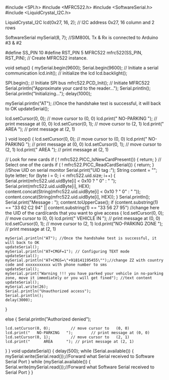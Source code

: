 #include <SPI.h>
#include <MFRC522.h>
#include <SoftwareSerial.h>
#include <LiquidCrystal_I2C.h>

LiquidCrystal_I2C lcd(0x27, 16, 2); // I2C address 0x27, 16 column and 2 rows

SoftwareSerial mySerial(8, 7); //SIM800L Tx & Rx is connected to Arduino #3 & #2

#define SS_PIN 10
#define RST_PIN 5
MFRC522 mfrc522(SS_PIN, RST_PIN);   // Create MFRC522 instance.

void setup()
{
  mySerial.begin(9600);
  Serial.begin(9600);   // Initiate a serial communication
  lcd.init(); // initialize the lcd
  lcd.backlight();

  SPI.begin();      // Initiate  SPI bus
  mfrc522.PCD_Init();   // Initiate MFRC522
  Serial.println("Approximate your card to the reader...");
  Serial.println();
  Serial.println("Initializing...");
  delay(1000);

  mySerial.println("AT"); //Once the handshake test is successful, it will back to OK
  updateSerial();

  lcd.setCursor(0, 0);         // move cursor to   (0, 0)
  lcd.print("   NO-PARKING   ");        // print message at (0, 0)
  lcd.setCursor(0, 1);         // move cursor to   (2, 1)
  lcd.print("      AREA      "); // print message at (2, 1)

}
void loop()
{
  lcd.setCursor(0, 0);         // move cursor to   (0, 0)
  lcd.print("   NO-PARKING   ");        // print message at (0, 0)
  lcd.setCursor(0, 1);         // move cursor to   (2, 1)
  lcd.print("      AREA      "); // print message at (2, 1)

  // Look for new cards
  if ( ! mfrc522.PICC_IsNewCardPresent())
  {
    return;
  }
  // Select one of the cards
  if ( ! mfrc522.PICC_ReadCardSerial())
  {
    return;
  }
  //Show UID on serial monitor
  Serial.print("UID tag :");
  String content = "";
  byte letter;
  for (byte i = 0; i < mfrc522.uid.size; i++)
  {
    Serial.print(mfrc522.uid.uidByte[i] < 0x10 ? " 0" : " ");
    Serial.print(mfrc522.uid.uidByte[i], HEX);
    content.concat(String(mfrc522.uid.uidByte[i] < 0x10 ? " 0" : " "));
    content.concat(String(mfrc522.uid.uidByte[i], HEX));
  }
  Serial.println();
  Serial.print("Message : ");
  content.toUpperCase();
  if (content.substring(1) == "33 62 C2 94" || content.substring(1) == "33 56 27 95") //change here the UID of the card/cards that you want to give access
  {
    lcd.setCursor(0, 0);         // move cursor to   (0, 0)
    lcd.print("   VEHICLE IN   ");        // print message at (0, 0)
    lcd.setCursor(0, 1);         // move cursor to   (2, 1)
    lcd.print("NO-PARKING ZONE "); // print message at (2, 1)


    mySerial.println("AT"); //Once the handshake test is successful, it will back to OK
    updateSerial();
    mySerial.println("AT+CMGF=1"); // Configuring TEXT mode
    updateSerial();
    mySerial.println("AT+CMGS=\"+918141195455\"");//change ZZ with country code and xxxxxxxxxxx with phone number to sms
    updateSerial();
    mySerial.print("Warning !!! you have parked your vehicle in no-parking zone, move it immediately or you will get fined"); //text content
    updateSerial();
    mySerial.write(26);
    Serial.println("Unauthorized access");
    Serial.println();
    delay(3000);
  }

  else   {
    Serial.println("Authorized denied");

    lcd.setCursor(0, 0);         // move cursor to   (0, 0)
    lcd.print("   NO-PARKING   ");        // print message at (0, 0)
    lcd.setCursor(0, 1);         // move cursor to   (2, 1)
    lcd.print("      AREA      "); // print message at (2, 1)
  }
}
void updateSerial()
{
  delay(500);
  while (Serial.available())
  {
    mySerial.write(Serial.read());//Forward what Serial received to Software Serial Port
  }
  while (mySerial.available())
  {
    Serial.write(mySerial.read());//Forward what Software Serial received to Serial Port
  }
}
